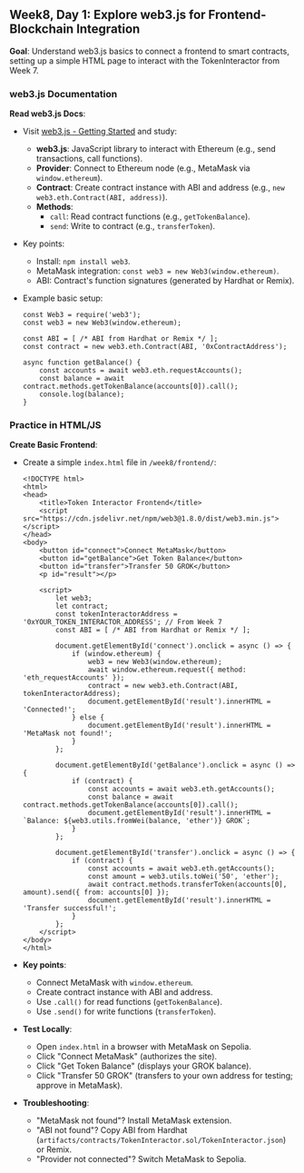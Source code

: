## Week8, Day 1: Explore web3.js for Frontend-Blockchain Integration

**Goal**: Understand web3.js basics to connect a frontend to smart contracts, setting up a simple HTML page to interact with the TokenInteractor from Week 7.

### web3.js Documentation

**Read web3.js Docs**:

- Visit [web3.js - Getting Started](https://web3js.readthedocs.io/en/v1.10.0/getting-started.html) and study:
  - **web3.js**: JavaScript library to interact with Ethereum (e.g., send transactions, call functions).
  - **Provider**: Connect to Ethereum node (e.g., MetaMask via `window.ethereum`).
  - **Contract**: Create contract instance with ABI and address (e.g., `new web3.eth.Contract(ABI, address)`).
  - **Methods**:
    - `call`: Read contract functions (e.g., `getTokenBalance`).
    - `send`: Write to contract (e.g., `transferToken`).
- Key points:
  - Install: `npm install web3`.
  - MetaMask integration: `const web3 = new Web3(window.ethereum)`.
  - ABI: Contract's function signatures (generated by Hardhat or Remix).
- Example basic setup:

  ```
  const Web3 = require('web3');
  const web3 = new Web3(window.ethereum);

  const ABI = [ /* ABI from Hardhat or Remix */ ];
  const contract = new web3.eth.Contract(ABI, '0xContractAddress');

  async function getBalance() {
      const accounts = await web3.eth.requestAccounts();
      const balance = await contract.methods.getTokenBalance(accounts[0]).call();
      console.log(balance);
  }
  ```

### Practice in HTML/JS

**Create Basic Frontend**:

- Create a simple `index.html` file in `/week8/frontend/`:

  ```
  <!DOCTYPE html>
  <html>
  <head>
      <title>Token Interactor Frontend</title>
      <script src="https://cdn.jsdelivr.net/npm/web3@1.8.0/dist/web3.min.js"></script>
  </head>
  <body>
      <button id="connect">Connect MetaMask</button>
      <button id="getBalance">Get Token Balance</button>
      <button id="transfer">Transfer 50 GROK</button>
      <p id="result"></p>

      <script>
          let web3;
          let contract;
          const tokenInteractorAddress = '0xYOUR_TOKEN_INTERACTOR_ADDRESS'; // From Week 7
          const ABI = [ /* ABI from Hardhat or Remix */ ];

          document.getElementById('connect').onclick = async () => {
              if (window.ethereum) {
                  web3 = new Web3(window.ethereum);
                  await window.ethereum.request({ method: 'eth_requestAccounts' });
                  contract = new web3.eth.Contract(ABI, tokenInteractorAddress);
                  document.getElementById('result').innerHTML = 'Connected!';
              } else {
                  document.getElementById('result').innerHTML = 'MetaMask not found!';
              }
          };

          document.getElementById('getBalance').onclick = async () => {
              if (contract) {
                  const accounts = await web3.eth.getAccounts();
                  const balance = await contract.methods.getTokenBalance(accounts[0]).call();
                  document.getElementById('result').innerHTML = `Balance: ${web3.utils.fromWei(balance, 'ether')} GROK`;
              }
          };

          document.getElementById('transfer').onclick = async () => {
              if (contract) {
                  const accounts = await web3.eth.getAccounts();
                  const amount = web3.utils.toWei('50', 'ether');
                  await contract.methods.transferToken(accounts[0], amount).send({ from: accounts[0] });
                  document.getElementById('result').innerHTML = 'Transfer successful!';
              }
          };
      </script>
  </body>
  </html>
  ```

- **Key points**:
  - Connect MetaMask with `window.ethereum`.
  - Create contract instance with ABI and address.
  - Use `.call()` for read functions (`getTokenBalance`).
  - Use `.send()` for write functions (`transferToken`).
- **Test Locally**:
  - Open `index.html` in a browser with MetaMask on Sepolia.
  - Click "Connect MetaMask" (authorizes the site).
  - Click "Get Token Balance" (displays your GROK balance).
  - Click "Transfer 50 GROK" (transfers to your own address for testing; approve in MetaMask).
- **Troubleshooting**:
  - "MetaMask not found"? Install MetaMask extension.
  - "ABI not found"? Copy ABI from Hardhat (`artifacts/contracts/TokenInteractor.sol/TokenInteractor.json`) or Remix.
  - "Provider not connected"? Switch MetaMask to Sepolia.

